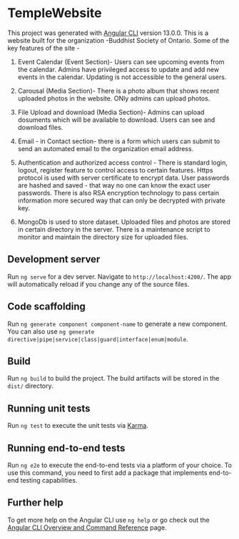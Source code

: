 # TempleWebsite

This project was generated with [Angular CLI](https://github.com/angular/angular-cli) version 13.0.0. This is a website built for the organization -Buddhist Society of Ontario. Some of the key features of the site -

1. Event Calendar (Event Section)- Users can see upcoming events from the calendar. Admins have privileged access to update and add new events in the calendar. Updating is not accessible to the general users.

2. Carousal (Media Section)- There is a photo album that shows recent uploaded photos in the website. ONly admins can upload photos.

3. File Upload and download (Media Section)- Admins can upload dosuments which will be available to download. Users can see and download files.

4. Email - in Contact section- there is a form which users can submit to send an automated email to the organization email address.

5. Authentication and authorized access control - There is standard login, logout, register feature to control access to certain features. Https protocol is used with server certificate to encrypt data. User passwords are hashed and saved - that way no one can know the exact user passwords. There is also RSA encryption technology to pass certain information more secured way that can only be decrypted with private key.

6. MongoDb is used to store dataset. Uploaded files and photos are stored in certain directory in the server. There is a maintenance script to monitor and maintain the directory size for uploaded files.

## Development server

Run `ng serve` for a dev server. Navigate to `http://localhost:4200/`. The app will automatically reload if you change any of the source files.

## Code scaffolding

Run `ng generate component component-name` to generate a new component. You can also use `ng generate directive|pipe|service|class|guard|interface|enum|module`.

## Build

Run `ng build` to build the project. The build artifacts will be stored in the `dist/` directory.

## Running unit tests

Run `ng test` to execute the unit tests via [Karma](https://karma-runner.github.io).

## Running end-to-end tests

Run `ng e2e` to execute the end-to-end tests via a platform of your choice. To use this command, you need to first add a package that implements end-to-end testing capabilities.

## Further help

To get more help on the Angular CLI use `ng help` or go check out the [Angular CLI Overview and Command Reference](https://angular.io/cli) page.
